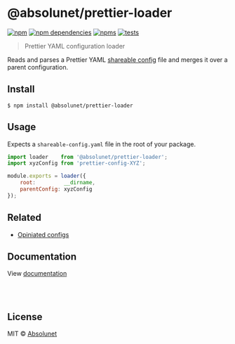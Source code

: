 # @absolunet/prettier-loader

[![npm](https://img.shields.io/npm/v/@absolunet/prettier-loader.svg)](https://www.npmjs.com/package/@absolunet/prettier-loader)
[![npm dependencies](https://david-dm.org/absolunet/prettier-config/status.svg?path=packages/loader)](https://david-dm.org/absolunet/prettier-config?path=packages/loader)
[![npms](https://badges.npms.io/%40absolunet%2Fprettier-loader.svg)](https://npms.io/search?q=%40absolunet%2Fprettier-loader)
[![tests](https://github.com/absolunet/prettier-config/workflows/tests/badge.svg?branch=master)](https://github.com/absolunet/prettier-config/actions?query=workflow%3Atests+branch%3Amaster)

> Prettier YAML configuration loader

Reads and parses a Prettier YAML [shareable config](https://prettier.org/docs/developer-guide/shareable-configs.html) file and merges it over a parent configuration.


## Install

```
$ npm install @absolunet/prettier-loader
```


## Usage

Expects a `shareable-config.yaml` file in the root of your package.

```js
import loader    from '@absolunet/prettier-loader';
import xyzConfig from 'prettier-config-XYZ';

module.exports = loader({
	root:         __dirname,
	parentConfig: xyzConfig
});
```


## Related

- [Opiniated configs](https://github.com/absolunet/prettier-config)


## Documentation

View [documentation](https://documentation.absolunet.com/prettier-config/loader)






<br><br>

## License
MIT © [Absolunet](https://absolunet.com)
